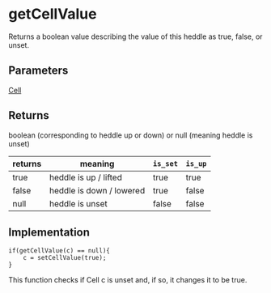 # getCellValue
Returns a boolean value describing the value of this heddle as true, false, or unset. 


## Parameters
[Cell](cell)

## Returns
boolean (corresponding to heddle up or down) or null (meaning heddle is unset)


| returns  | meaning | `is_set` | `is_up` |
| ----------- | ----------- |----------|----------|
| true | heddle is up / lifted |true | true | 
| false | heddle is down / lowered|true| false | 
| null |heddle is unset| false | false |


## Implementation
```
if(getCellValue(c) == null){
    c = setCellValue(true);
}
```

This function checks if Cell c is unset and, if so, it changes it to be true. 

